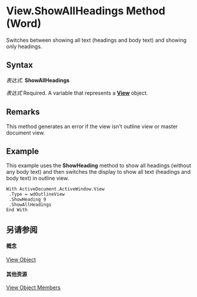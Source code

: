 
# View.ShowAllHeadings Method (Word)

Switches between showing all text (headings and body text) and showing only headings.


## Syntax

 _表达式_. **ShowAllHeadings**

 _表达式_ Required. A variable that represents a **[View](8bf5b26b-14c0-1985-65b2-3e034360baeb.md)** object.


## Remarks

This method generates an error if the view isn't outline view or master document view.


## Example

This example uses the  **ShowHeading** method to show all headings (without any body text) and then switches the display to show all text (headings and body text) in outline view.


```
With ActiveDocument.ActiveWindow.View 
 .Type = wdOutlineView 
 .ShowHeading 9 
 .ShowAllHeadings 
End With
```


## 另请参阅


#### 概念


[View Object](8bf5b26b-14c0-1985-65b2-3e034360baeb.md)
#### 其他资源


[View Object Members](http://msdn.microsoft.com/library/b7d2bd4e-c96d-3b8f-98a0-57c145f9aa42%28Office.15%29.aspx)